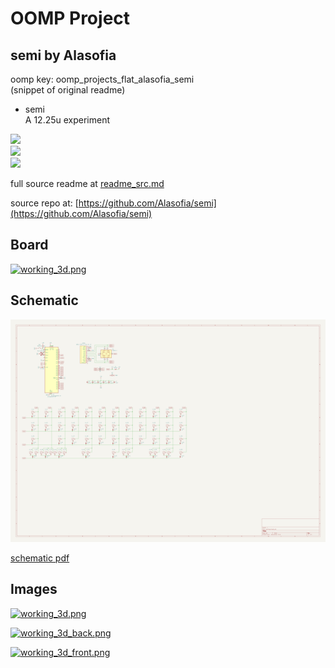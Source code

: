 # OOMP Project  
## semi  by Alasofia  
  
oomp key: oomp_projects_flat_alasofia_semi  
(snippet of original readme)  
  
- semi  
 A 12.25u experiment  
  
 ![](./Images/top.png)  
 ![](./Images/bottom.png)  
 ![](./Images/keyboard-layout.png)  
  
  full source readme at [readme_src.md](readme_src.md)  
  
source repo at: [https://github.com/Alasofia/semi](https://github.com/Alasofia/semi)  
## Board  
  
[![working_3d.png](working_3d_600.png)](working_3d.png)  
## Schematic  
  
[![working_schematic.png](working_schematic_600.png)](working_schematic.png)  
  
[schematic pdf](working_schematic.pdf)  
## Images  
  
[![working_3d.png](working_3d_140.png)](working_3d.png)  
  
[![working_3d_back.png](working_3d_back_140.png)](working_3d_back.png)  
  
[![working_3d_front.png](working_3d_front_140.png)](working_3d_front.png)  
